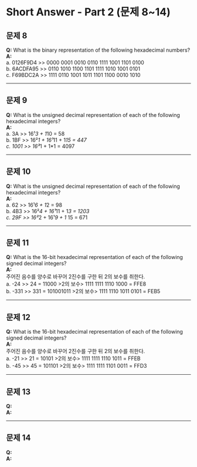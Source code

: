 # Short Answer - Part 2 (문제 8~14)

## 문제 8  
**Q:**  What is the binary representation of the following hexadecimal numbers?  
**A:**  
a. 0126F9D4  >> 0000 0001 0010 0110 1111 1001 1101 0100    
b. 6ACDFA95  >> 0110 1010 1100 1101 1111 1010 1001 0101   
c. F69BDC2A  >> 1111 0110 1001 1011 1101 1100 0010 1010   

---

## 문제 9  
**Q:**  What is the unsigned decimal representation of each of the following hexadecimal integers?  
**A:**  
a. 3A  >> 16¹*3 + 1*10 = 58  
b. 1BF  >> 16²*1 + 16¹*11 + 1*15 = 447  
c. 1001  >> 16³*1 + 1*1 = 4097  

---

## 문제 10  
**Q:**  What is the unsigned decimal representation of each of the following hexadecimal integers?  
**A:**  
a. 62  >> 16¹*6 + 1*2 = 98  
b. 4B3  >> 16²*4 + 16¹*11 + 1*3 = 1203  
c. 29F  >> 16²*2 + 16¹*9 + 1* 15 = 671  

---

## 문제 11  
**Q:**  What is the 16-bit hexadecimal representation of each of the following signed decimal integers?  
**A:**  
주어진 음수를 양수로 바꾸어 2진수를 구한 뒤 2의 보수를 취한다.  
a. -24  >> 24 = 11000 >2의 보수> 1111 1111 1110 1000 = FFE8  
b. -331  >> 331 = 101001011 >2의 보수> 1111 1110 1011 0101 = FEB5  

---

## 문제 12  
**Q:**  What is the 16-bit hexadecimal representation of each of the following signed decimal integers?  
**A:**  
주어진 음수를 양수로 바꾸어 2진수를 구한 뒤 2의 보수를 취한다.   
a. -21  >> 21 = 10101 >2의 보수> 1111 1111 1110 1011 = FFEB  
b. -45  >> 45 = 101101 >2의 보수> 1111 1111 1101 0011 = FFD3  

---

## 문제 13  
**Q:**  
**A:**  

---

## 문제 14  
**Q:**  
**A:**  
